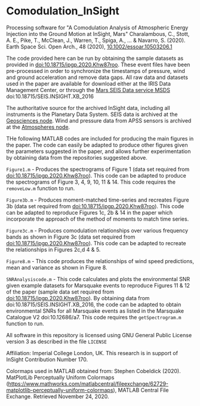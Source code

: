 # Comodulation_InSight

Processing software for "A Comodulation Analysis of Atmospheric Energy Injection into the Ground Motion at InSight, Mars" Charalambous, C., Stott, A. E., Pike, T., McClean, J., Warren, T., Spiga, A., ... & Navarro, S. (2020).  Earth Space Sci. Open Arch., 48 (2020), [10.1002/essoar.10503206.1](https://www.essoar.org/doi/10.1002/essoar.10503206.1) 

The code provided here can be run by obtaining the sample datasets as provided in [doi:10.18715/ipgp.2020.Khw87roo](https://doi.org/10.18715/IPGP.2020.KHW87ROO). These event files have been pre-processed in order to synchronize the timestamps of pressure, wind and ground acceleration and remove data gaps. All raw data and datasets used in the paper are available for download either at the IRIS Data Management Center, or through the [Mars SEIS Data service MSDS](https://www.seis-insight.eu/en/science/science-summary "SEIS InSight Homepage") doi:10.18715/SEIS.INSIGHT.XB_2016

The authoritative source for the archived InSight data, including all instruments is the Planetary Data System. SEIS data is archived at the [Geosciences node](https://pds-geosciences.wustl.edu/missions/insight/index.htm). Wind and pressure data from APSS sensors is archived at the [Atmospheres node](https://atmos.nmsu.edu/data_and_services/atmospheres_data/INSIGHT/insight.html).

THe following MATLAB codes are included for producing the main figures in the paper. The code can easily be adapted to produce other figures given the parameters suggested in the paper, and allows further experimentation by obtaining data from the repositories suggested above.

`Figure1.m` - Produces the spectrograms of Figure 1 (data set required from [doi:10.18715/ipgp.2020.Khw87roo](https://doi.org/10.18715/IPGP.2020.KHW87ROO)). This code can be adapted to produce the spectrograms of Figure 3, 4, 9, 10, 11 & 14. This code requires the `removeLow.m` function to run.

`Figure3b.m` - Produces moment-matched time-series and recreates Figure 3b (data set required from [doi:10.18715/ipgp.2020.Khw87roo](https://doi.org/10.18715/IPGP.2020.KHW87ROO)). This code can be adapted to reproduce Figures 1c, 2b & 14 in the paper which incorporate the approach of the method of moments to match time series.

`Figure3c.m` - Produces comodulation relationships over various frequency bands as shown in Figure 3c (data set required from [doi:10.18715/ipgp.2020.Khw87roo](https://doi.org/10.18715/IPGP.2020.KHW87ROO)). This code can be adapted to recreate the relationships in Figures 2c,d 4 & 5.

`Figure8.m` - This code produces the relationships of wind speed predictions, mean and variance as shown in Figure 8.

`SNRAnalysiscode.m` - This code calculates and plots the environmental SNR given example datasets for Marsquake events to reproduce Figures 11 & 12 of the paper (sample data set required from [doi:10.18715/ipgp.2020.Khw87roo](https://doi.org/10.18715/IPGP.2020.KHW87ROO)). By obtaining data from doi:10.18715/SEIS.INSIGHT.XB_2016, the code can be adapted to obtain environmental SNRs for all Marsquake events as listed in the Marsquake Catalogue V2 doi:10.12686/a7. This code requires the `getSpectrogram.m` function to run.

All software in this repository is licensed using GNU General Public License version 3 as described in the file `LICENSE`

Affiliation: Imperial College London, UK. This research is in support of InSight Contribution Number 170.

Colormaps used in MATLAB obtained from: Stephen Cobeldick (2020). MatPlotLib Perceptually Uniform Colormaps (https://www.mathworks.com/matlabcentral/fileexchange/62729-matplotlib-perceptually-uniform-colormaps), MATLAB Central File Exchange. Retrieved November 24, 2020.
